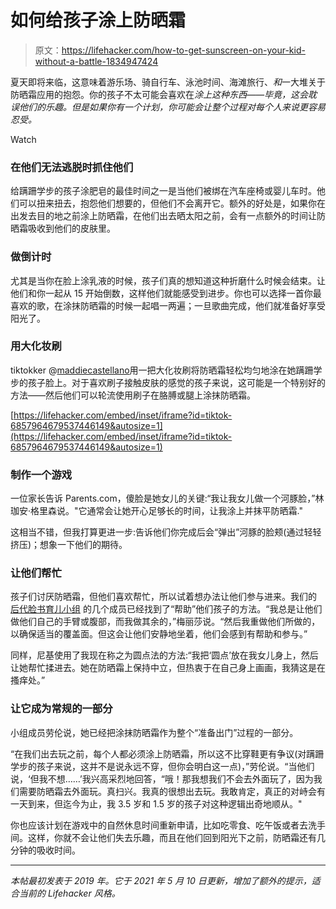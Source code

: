 # 如何给孩子涂上防晒霜

> 原文：<https://lifehacker.com/how-to-get-sunscreen-on-your-kid-without-a-battle-1834947424>

夏天即将来临，这意味着游乐场、骑自行车、泳池时间、海滩旅行、*和*一大堆关于防晒霜应用的抱怨。你的孩子不太可能会喜欢在*涂上这种东西——毕竟，这会耽误他们的乐趣。但是如果你有一个计划，你可能会让整个过程对每个人来说更容易忍受。*

Watch

### **在他们无法逃脱时抓住他们**

给蹒跚学步的孩子涂肥皂的最佳时间之一是当他们被绑在汽车座椅或婴儿车时。他们可以扭来扭去，抱怨他们想要的，但他们不会离开它。额外的好处是，如果你在出发去目的地之前涂上防晒霜，在他们出去晒太阳之前，会有一点额外的时间让防晒霜吸收到他们的皮肤里。

### **做倒计时**

尤其是当你在脸上涂乳液的时候，孩子们真的想知道这种折磨什么时候会结束。让他们和你一起从 15 开始倒数，这样他们就能感受到进步。你也可以选择一首你最喜欢的歌，在涂抹防晒霜的时候一起唱一两遍；一旦歌曲完成，他们就准备好享受阳光了。

### **用大化妆刷**

tiktokker @[maddiecastellano](https://www.tiktok.com/@maddiecastellano/video/6857964679537446149)用一把大化妆刷将防晒霜轻松均匀地涂在她蹒跚学步的孩子脸上。对于喜欢刷子接触皮肤的感觉的孩子来说，这可能是一个特别好的方法——然后他们可以轮流使用刷子在胳膊或腿上涂抹防晒霜。

 [https://lifehacker.com/embed/inset/iframe?id=tiktok-6857964679537446149&autosize=1](https://lifehacker.com/embed/inset/iframe?id=tiktok-6857964679537446149&autosize=1) 

### **制作一个游戏**

一位家长告诉 Parents.com，傻脸是她女儿的关键:“我让我女儿做一个河豚脸，”林珈安·格里森说。"它通常会让她开心足够长的时间，让我涂上并抹平防晒霜."

这相当不错，但我打算更进一步:告诉他们你完成后会“弹出”河豚的脸颊(通过轻轻挤压)；想象一下他们的期待。

### **让他们帮忙**

孩子们讨厌防晒霜，但他们喜欢帮忙，所以试着想办法让他们参与进来。我们的 [后代脸书育儿小组](https://www.facebook.com/groups/2018785615043946/) 的几个成员已经找到了“帮助”他们孩子的方法。“我总是让他们做他们自己的手臂或腹部，而我做其余的，”梅丽莎说。“然后我重做他们所做的，以确保适当的覆盖面。但这会让他们安静地坐着，他们会感到有帮助和参与。”

同样，尼基使用了我现在称之为圆点法的方法:“我把‘圆点’放在我女儿身上，然后让她帮忙揉进去。她在防晒霜上保持中立，但热衷于在自己身上画画，我猜这是在搔痒处。”

### **让它成为常规的一部分**

小组成员劳伦说，她已经把涂抹防晒霜作为整个“准备出门”过程的一部分。

“在我们出去玩之前，每个人都必须涂上防晒霜，所以这不比穿鞋更有争议(对蹒跚学步的孩子来说，这并不是说永远不穿，但你会明白这一点)，”劳伦说。“当他们说，‘但我不想……’我兴高采烈地回答，“哦！那我想我们不会去外面玩了，因为我们需要防晒霜去外面玩。真扫兴。我真的很想出去玩。我敢肯定，真正的对峙会有一天到来，但迄今为止，我 3.5 岁和 1.5 岁的孩子对这种逻辑出奇地顺从。"

你也应该计划在游戏中的自然休息时间重新申请，比如吃零食、吃午饭或者去洗手间。这样，你就不会让他们失去乐趣，而且在他们回到阳光下之前，防晒霜还有几分钟的吸收时间。

* * *

*本帖最初发表于 2019 年。它于 2021 年 5 月 10 日更新，增加了额外的提示，适合当前的 Lifehacker 风格。*